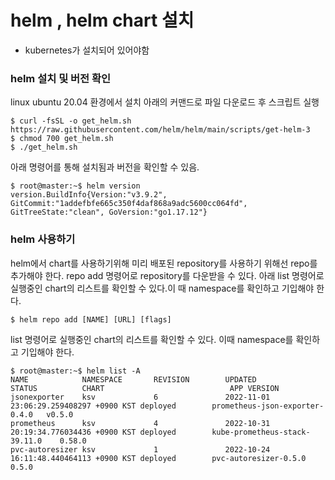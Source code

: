 # helm , helm chart 설치 

* kubernetes가 설치되어 있어야함



### helm 설치 및 버전 확인
linux ubuntu 20.04 환경에서 설치 
아래의 커맨드로 파일 다운로드 후 스크립트 실행 
```
$ curl -fsSL -o get_helm.sh https://raw.githubusercontent.com/helm/helm/main/scripts/get-helm-3
$ chmod 700 get_helm.sh
$ ./get_helm.sh
```

아래 명령어를 통해 설치됨과 버전을 확인할 수 있음.

```
$ root@master:~$ helm version
version.BuildInfo{Version:"v3.9.2", GitCommit:"1addefbfe665c350f4daf868a9adc5600cc064fd", GitTreeState:"clean", GoVersion:"go1.17.12"}
```

### helm 사용하기

helm에서 chart를 사용하기위해 미리 배포된 repository를 사용하기 위해선 repo를 추가해야 한다. repo add 명령어로 repository를 다운받을 수 있다. 
아래 list 명령어로 실행중인 chart의 리스트를 확인할 수 있다.이 때 namespace를 확인하고 기입해야 한다. 
```
$ helm repo add [NAME] [URL] [flags]
```

list 명령어로 실행중인 chart의 리스트를 확인할 수 있다. 이때 namespace를 확인하고 기입해야 한다. 
```
$ root@master:~$ helm list -A
NAME            NAMESPACE       REVISION        UPDATED                                 STATUS          CHART                            APP VERSION
jsonexporter    ksv             6               2022-11-01 23:06:29.259408297 +0900 KST deployed        prometheus-json-exporter-0.4.0   v0.5.0
prometheus      ksv             4               2022-10-31 20:19:34.776034436 +0900 KST deployed        kube-prometheus-stack-39.11.0    0.58.0
pvc-autoresizer ksv             1               2022-10-24 16:11:48.440464113 +0900 KST deployed        pvc-autoresizer-0.5.0            0.5.0     
```



